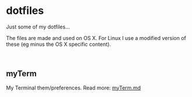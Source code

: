 dotfiles
========

Just some of my dotfiles...

The files are made and used on OS X. For Linux I use a modified version of these 
(eg minus the OS X specific content).

 

myTerm
------

My Terminal them/preferences. Read more: [myTerm.md][mt]


<!-- Markdown: link and img defs -->
[mt]: https://github.com/iEFdev/dotfiles/blob/master/myTerm.md
